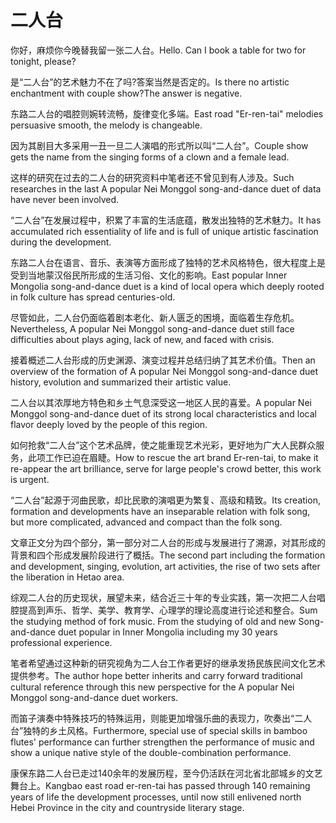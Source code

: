 # 二人台

<p><span class="chinese">你好，麻烦你今晚替我留一张二人台。</span><span class="english">Hello. Can I book a table for two for tonight, please?</span></p>

<p><span class="chinese">是“二人台”的艺术魅力不在了吗?答案当然是否定的。</span><span class="english">Is there no artistic enchantment with couple show?The answer is negative.</span></p>

<p><span class="chinese">东路二人台的唱腔则婉转流畅，旋律变化多端。</span><span class="english">East road "Er-ren-tai" melodies persuasive smooth, the melody is changeable.</span></p>

<p><span class="chinese">因为其剧目大多采用一丑一旦二人演唱的形式所以叫“二人台”。</span><span class="english">Couple show gets the name from the singing forms of a clown and a female lead.</span></p>

<p><span class="chinese">这样的研究在过去的二人台的研究资料中笔者还不曾见到有人涉及。</span><span class="english">Such researches in the last A popular Nei Monggol song-and-dance duet of data have never been involved.</span></p>

<p><span class="chinese">“二人台”在发展过程中，积累了丰富的生活底蕴，散发出独特的艺术魅力。</span><span class="english">It has accumulated rich essentiality of life and is full of unique artistic fascination during the development.</span></p>

<p><span class="chinese">东路二人台在语言、音乐、表演等方面形成了独特的艺术风格特色，很大程度上是受到当地蒙汉俗民所形成的生活习俗、文化的影响。</span><span class="english">East popular Inner Mongolia song-and-dance duet is a kind of local opera which deeply rooted in folk culture has spread centuries-old.</span></p>

<p><span class="chinese">尽管如此，二人台仍面临着剧本老化、新人匮乏的困境，面临着生存危机。</span><span class="english">Nevertheless, A popular Nei Monggol song-and-dance duet still face difficulties about plays aging, lack of new, and faced with crisis.</span></p>

<p><span class="chinese">接着概述二人台形成的历史渊源、演变过程并总结归纳了其艺术价值。</span><span class="english">Then an overview of the formation of A popular Nei Monggol song-and-dance duet history, evolution and summarized their artistic value.</span></p>

<p><span class="chinese">二人台以其浓厚地方特色和乡土气息深受这一地区人民的喜爱。</span><span class="english">A popular Nei Monggol song-and-dance duet of its strong local characteristics and local flavor deeply loved by the people of this region.</span></p>

<p><span class="chinese">如何抢救“二人台”这个艺术品牌，使之能重现艺术光彩，更好地为广大人民群众服务，此项工作已迫在眉睫。</span><span class="english">How to rescue the art brand Er-ren-tai, to make it re-appear the art brilliance, serve for large people's crowd better, this work is urgent.</span></p>

<p><span class="chinese">“二人台”起源于河曲民歌，却比民歌的演唱更为繁复、高级和精致。</span><span class="english">Its creation, formation and developments have an inseparable relation with folk song, but more complicated, advanced and compact than the folk song.</span></p>

<p><span class="chinese">文章正文分为四个部分，第一部分对二人台的形成与发展进行了溯源，对其形成的背景和四个形成发展阶段进行了概括。</span><span class="english">The second part including the formation and development, singing, evolution, art activities, the rise of two sets after the liberation in Hetao area.</span></p>

<p><span class="chinese">综观二人台的历史现状，展望未来，结合近三十年的专业实践，第一次把二人台唱腔提高到声乐、哲学、美学、教育学、心理学的理论高度进行论述和整合。</span><span class="english">Sum the studying method of fork music. From the studying of old and new Song-and-dance duet popular in Inner Mongolia including my 30 years professional experience.</span></p>

<p><span class="chinese">笔者希望通过这种新的研究视角为二人台工作者更好的继承发扬民族民间文化艺术提供参考。</span><span class="english">The author hope better inherits and carry forward traditional cultural reference through this new perspective for the A popular Nei Monggol song-and-dance duet workers.</span></p>

<p><span class="chinese">而笛子演奏中特殊技巧的特殊运用，则能更加增强乐曲的表现力，吹奏出“二人台”独特的乡土风格。</span><span class="english">Furthermore, special use of special skills in bamboo flutes' performance can further strengthen the performance of music and show a unique native style of the double-combination performance.</span></p>

<p><span class="chinese">康保东路二人台已走过140余年的发展历程，至今仍活跃在河北省北部城乡的文艺舞台上。</span><span class="english">Kangbao east road er-ren-tai has passed through 140 remaining years of life the development processes, until now still enlivened north Hebei Province in the city and countryside literary stage.</span></p>

